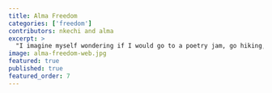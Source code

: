 ```yaml
---
title: Alma Freedom
categories: ['freedom']
contributors: nkechi and alma
excerpt: >
  "I imagine myself wondering if I would go to a poetry jam, go hiking, or take classes learning the fox trot. In other words, freedom to me is choices and options with real opportunities to obtain those choices and options… Where there is no right to choose nor chance to advance then freedom cannot exist, whether it be in a relationship, neighborhood, prison or society."
image: alma-freedom-web.jpg
featured: true
published: true
featured_order: 7
---
```

